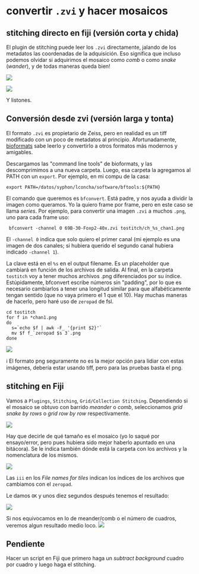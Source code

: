 # convertir `.zvi` y hacer mosaicos

## stitching directo en fiji (versión corta y chida)
El plugin de stitching puede leer los `.zvi` directamente, jalando de los metadatos las coordenadas de la adquisición. Eso significa que incluso podemos olvidar si adquirimos el mosaico como _comb_ o como _snake_ (_wander_), y de todas maneras queda bien!

![](https://i.imgur.com/Vn10m54.png)

![](https://i.imgur.com/8KKQ8qO.png)

Y listones.



## Conversión desde zvi (versión larga y tonta)
El formato `.zvi` es propietario de Zeiss, pero en realidad es un tiff modificado con un poco de metadatos al principio. Afortunadamente, [bioformats](https://www.openmicroscopy.org/bio-formats/downloads/) sabe leerlo y convertirlo a otros formatos más modernos y amigables.

Descargamos las "command line tools" de bioformats, y las descomprimimos a una nueva carpeta. Luego, esa carpeta la agregamos al PATH con un `export`. Por ejemplo, en mi compu de la casa:

    export PATH=/datos/syphon/lconcha/software/bftools:${PATH}
    
El comando que queremos es `bfconvert`. Está padre, y nos ayuda a dividir la imagen como queramos. Yo la quiero frame por frame, pero en este caso se llama _series_. Por ejemplo, para convertir una imagen `.zvi` a muchos `.png`, uno para cada frame uso:

     bfconvert -channel 0 69B-30-Foxp2-40x.zvi tostitch/ch_%s_chan1.png
     
El `-channel 0` indica que solo quiero el primer canal (mi ejemplo es una imagen de dos canales; si hubiera querido el segundo canal hubiera indicado `-channel 1`). 

La clave está en el `%s` en el output filename. Es un placeholder que cambiará en función de los archivos de salida. Al final, en la carpeta `tostitch` voy a tener muchos archivos .png diferenciados por su índice. Estúpidamente, bfconvert escribe números sin "padding", por lo que es necesario cambiarlos a tener una longitud similar para que alfabéticamente tengan sentido (que no vaya primero el 1 que el 10). Hay muchas maneras de hacerlo, pero haré uso de `zeropad` de fsl.

```bash=
cd tostitch
for f in *chan1.png
do
  s=`echo $f | awk -F_ '{print $2}'`
  mv $f f_`zeropad $s 3`.png
done
```
![](https://i.imgur.com/s9r4BUR.png)


:information_source: El formato png seguramente no es la mejor opción para lidiar con estas imágenes, debería estar usando tiff, pero para las pruebas basta el png.



## stitching en Fiji

Vamos a `Plugings`, `Stitching`, `Grid/Collection Stitching`. Dependiendo si el mosaico se obtuvo con barrido _meander_ o _comb_, seleccionamos _grid snake by rows_ o _grid row by row_ respectivamente.

![](https://i.imgur.com/zs1GGPi.png)

Hay que decirle de qué tamaño es el mosaico (yo lo saqué por ensayo/error, pero pues hubiera sido mejor haberlo apuntado en una bitácora). Se le indica también dónde está la carpeta con los archivos y la nomenclatura de los mismos.

![](https://i.imgur.com/m6y5sU6.png)

Las `iii` en los _File names for tiles_ indican los índices de los archivos que cambiamos con el `zeropad`.

Le damos `OK` y unos diez segundos después tenemos el resultado:

![](https://i.imgur.com/BmK7Rlj.png)

Si nos equivocamos en lo de meander/comb o el número de cuadros, veremos algun resultado medio loco.
![](https://i.imgur.com/SLU8RIj.png)


## Pendiente
Hacer un script en Fiji que primero haga un _subtract background_ cuadro por cuadro y luego haga el stitching.